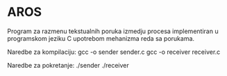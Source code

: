 # AROS
Program za razmenu tekstualnih poruka izmedju procesa implementiran u programskom jeziku C upotrebom mehanizma reda sa porukama.

Naredbe za kompilaciju:
  gcc -o sender sender.c
  gcc -o receiver receiver.c

Naredbe za pokretanje:
  ./sender
  ./receiver
